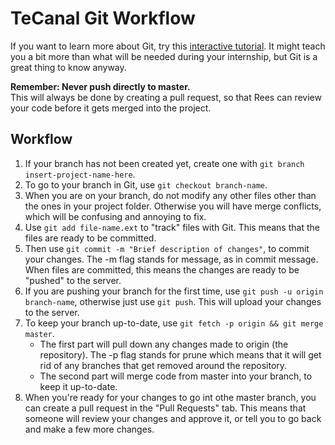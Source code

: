 # TeCanal Git Workflow

If you want to learn more about Git, try this [interactive tutorial](https://learngitbranching.js.org/). It might teach you a bit more than what will be needed during your internship, but Git is a great thing to know anyway.

**Remember: Never push directly to master.**  
This will always be done by creating a pull request, so that Rees can review your code before it gets merged into the project.

## Workflow
1. If your branch has not been created yet, create one with ```git branch insert-project-name-here```.
2. To go to your branch in Git, use ```git checkout branch-name```.
3. When you are on your branch, do not modify any other files other than the ones in your project folder. Otherwise you will have merge conflicts, which will be confusing and annoying to fix.
4. Use ```git add file-name.ext``` to "track" files with Git. This means that the files are ready to be committed.
5. Then use ```git commit -m "Brief description of changes"```, to commit your changes. The -m flag stands for message, as in commit message. When files are committed, this means the changes are ready to be "pushed" to the server.
6. If you are pushing your branch for the first time, use ```git push -u origin branch-name```, otherwise just use ```git push```. This will upload your changes to the server.
7. To keep your branch up-to-date, use ```git fetch -p origin && git merge master```. 
    * The first part will pull down any changes made to origin (the repository). The -p flag stands for prune which means that it will get rid of any branches that get removed around the repository.
    * The second part will merge code from master into your branch, to keep it up-to-date.
8. When you're ready for your changes to go int othe master branch, you can create a pull request in the "Pull Requests" tab. This means that someone will review your changes and approve it, or tell you to go back and make a few more changes.
